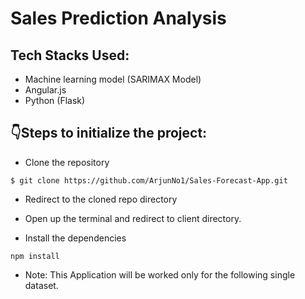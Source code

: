 # Sales Prediction Analysis

## Tech Stacks Used:

- Machine learning model (SARIMAX Model)
- Angular.js
- Python (Flask)


## :point_down:Steps to initialize the project:

- Clone the repository

```
$ git clone https://github.com/ArjunNo1/Sales-Forecast-App.git
```

- Redirect to the cloned repo directory

- Open up the terminal and redirect to client directory.

- Install the dependencies

```
npm install
```



- Note: This Application will be worked only for the following single dataset.
